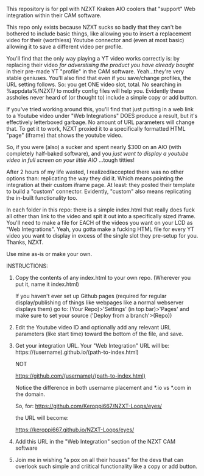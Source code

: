 This repository is for ppl with NZXT Kraken AIO coolers that "support" Web integration within their CAM software.

This repo only exists because NZXT sucks so badly that they can't be bothered to include basic things, like allowing you to insert a replacement video for their (worthless) Youtube connector and (even at most basic) allowing it to save a different video per profile.

You'll find that the only way playing a YT video works correctly is: by replacing their video *for adverstising the product you have already bought* in their pre-made YT "profile" in the CAM software. Yeah...they're very stable geniuses. 
You'll also find that even if you save/change profiles, the URL setting follows. So: you get ONE video slot, total. No searching in %appdata%/NZXT/ to modify config files will help you.
Evidently these assholes never heard of (or thought to) include a simple copy or add button.

If you've tried working around this, you'll find that just putting in a web link to a Youtube video under "Web Integrations" DOES produce a result, but it's effectively letterboxed garbage. 
No amount of URL parameters will change that. To get it to work, NZXT proxied it to a specifically formatted HTML "page" (iframe) that shows the youtube video.

So, if you were (also) a sucker and spent nearly $300 on an AIO (with completely half-baked software), and you *just want to display a youtube video in full screen on your little AIO* ...tough titties!

After 2 hours of my life wasted, I realized/accepted there was no other options than: replicating the way they did it. Which means pointing the integration at their custom iframe page.
At least: they posted their template to build a "custom" connector. Evidently, "custom" also means replicating the in-built functionality too.

In each folder in this repo: there is a simple index.html that really does fuck all other than link to the video and spit it out into a specifically sized iframe. You'll need to make a file for EACH of the videos you want on your LCD as "Web Integrations". 
Yeah, you gotta make a fucking HTML file for every YT video you want to display in excess of the single slot they pre-setup for you. Thanks, NZXT.

Use mine as-is or make your own.

INSTRUCTIONS:
1. Copy the contents of any index.html to your own repo. (Wherever you put it, name it index.html)

    If you haven't ever set up Github pages (required for regular display/publishing of things like webpages like a normal webserver displays them) go to:
    (Your Repo)>'Settings' (in top bar)>'Pages' and make sure to set your source ('Deploy from a branch'>(Repo))

2. Edit the Youtube video ID and optionally add any relevant URL parameters (like start time) toward the bottom of the file, and save.

3. Get your integration URL. Your "Web Integration" URL will be:
    https://(username).github.io/(path-to-index.html)
   
    NOT
   
    https://github.com/(username)/(path-to-index.html)
    
    Notice the difference in both username placement and *.io vs *.com in the domain.
    
    So, for:
    https://github.com/Keroppi667/NZXT-Loops/eyes/
   
    the URL will become:
   
    https://keroppi667.github.io/NZXT-Loops/eyes/

5. Add this URL in the "Web Integration" section of the NZXT CAM software

6. Join me in wishing "a pox on all their houses" for the devs that can overlook such simple and criitical functionality like a copy or add button.

